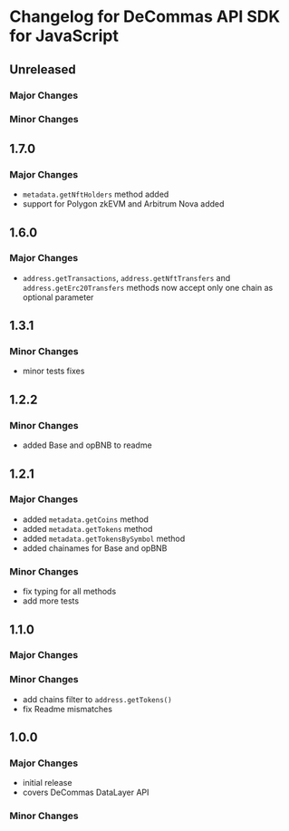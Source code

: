 # Changelog for DeCommas API SDK for JavaScript

## Unreleased

### Major Changes

### Minor Changes

## 1.7.0

### Major Changes
- `metadata.getNftHolders` method added
- support for Polygon zkEVM and Arbitrum Nova added

## 1.6.0

### Major Changes
- `address.getTransactions`, `address.getNftTransfers` and `address.getErc20Transfers` methods now accept only one chain as optional parameter


## 1.3.1

### Minor Changes
- minor tests fixes

## 1.2.2

### Minor Changes
- added Base and opBNB to readme

## 1.2.1

### Major Changes
- added `metadata.getCoins` method
- added `metadata.getTokens` method
- added `metadata.getTokensBySymbol` method
- added chainames for Base and opBNB

### Minor Changes
- fix typing for all methods
- add more tests

## 1.1.0

### Major Changes

### Minor Changes
- add chains filter to `address.getTokens()`
- fix Readme mismatches
## 1.0.0

### Major Changes
- initial release
- covers DeCommas DataLayer API

### Minor Changes